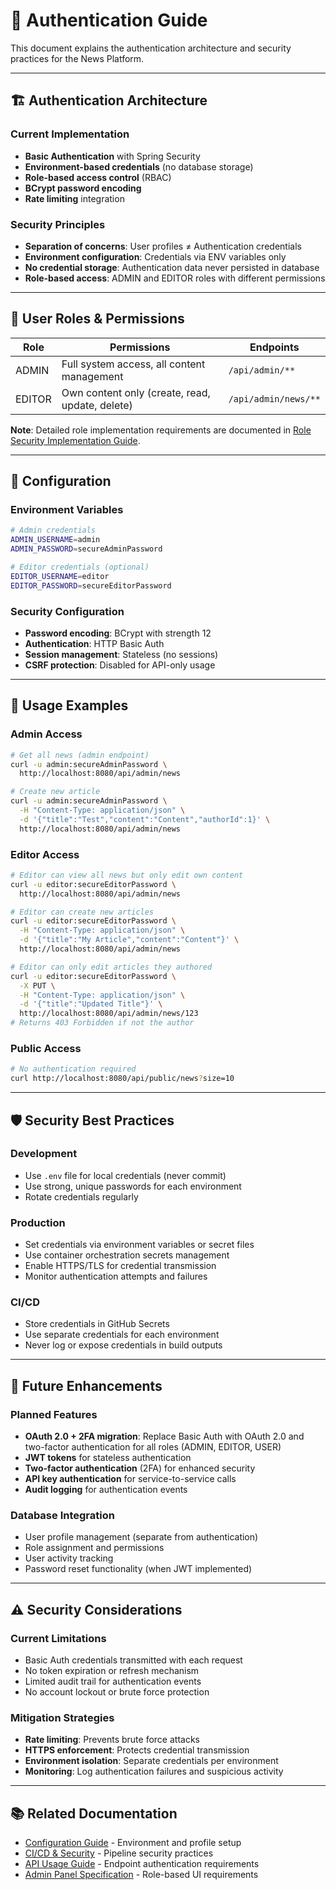 # 🔐 Authentication Guide

This document explains the authentication architecture and security practices for the News Platform.

---

## 🏗️ Authentication Architecture

### Current Implementation
- **Basic Authentication** with Spring Security
- **Environment-based credentials** (no database storage)
- **Role-based access control** (RBAC)
- **BCrypt password encoding**
- **Rate limiting** integration

### Security Principles
- **Separation of concerns**: User profiles ≠ Authentication credentials
- **Environment configuration**: Credentials via ENV variables only
- **No credential storage**: Authentication data never persisted in database
- **Role-based access**: ADMIN and EDITOR roles with different permissions

---

## 👥 User Roles & Permissions

| Role    | Permissions                                    | Endpoints                    |
|---------|------------------------------------------------|------------------------------|
| ADMIN   | Full system access, all content management    | `/api/admin/**`             |
| EDITOR  | Own content only (create, read, update, delete) | `/api/admin/news/**`        |

**Note**: Detailed role implementation requirements are documented in [Role Security Implementation Guide](ROLE_SECURITY_IMPLEMENTATION.md).

---

## 🔧 Configuration

### Environment Variables
```bash
# Admin credentials
ADMIN_USERNAME=admin
ADMIN_PASSWORD=secureAdminPassword

# Editor credentials (optional)
EDITOR_USERNAME=editor
EDITOR_PASSWORD=secureEditorPassword
```

### Security Configuration
- **Password encoding**: BCrypt with strength 12
- **Authentication**: HTTP Basic Auth
- **Session management**: Stateless (no sessions)
- **CSRF protection**: Disabled for API-only usage

---

## 🚀 Usage Examples

### Admin Access
```bash
# Get all news (admin endpoint)
curl -u admin:secureAdminPassword \
  http://localhost:8080/api/admin/news

# Create new article
curl -u admin:secureAdminPassword \
  -H "Content-Type: application/json" \
  -d '{"title":"Test","content":"Content","authorId":1}' \
  http://localhost:8080/api/admin/news
```

### Editor Access
```bash
# Editor can view all news but only edit own content
curl -u editor:secureEditorPassword \
  http://localhost:8080/api/admin/news

# Editor can create new articles
curl -u editor:secureEditorPassword \
  -H "Content-Type: application/json" \
  -d '{"title":"My Article","content":"Content"}' \
  http://localhost:8080/api/admin/news

# Editor can only edit articles they authored
curl -u editor:secureEditorPassword \
  -X PUT \
  -H "Content-Type: application/json" \
  -d '{"title":"Updated Title"}' \
  http://localhost:8080/api/admin/news/123
# Returns 403 Forbidden if not the author
```

### Public Access
```bash
# No authentication required
curl http://localhost:8080/api/public/news?size=10
```

---

## 🛡️ Security Best Practices

### Development
- Use `.env` file for local credentials (never commit)
- Use strong, unique passwords for each environment
- Rotate credentials regularly

### Production
- Set credentials via environment variables or secret files
- Use container orchestration secrets management
- Enable HTTPS/TLS for credential transmission
- Monitor authentication attempts and failures

### CI/CD
- Store credentials in GitHub Secrets
- Use separate credentials for each environment
- Never log or expose credentials in build outputs

---

## 🔄 Future Enhancements

### Planned Features
- **OAuth 2.0 + 2FA migration**: Replace Basic Auth with OAuth 2.0 and two-factor authentication for all roles (ADMIN, EDITOR, USER)
- **JWT tokens** for stateless authentication
- **Two-factor authentication** (2FA) for enhanced security
- **API key authentication** for service-to-service calls
- **Audit logging** for authentication events

### Database Integration
- User profile management (separate from authentication)
- Role assignment and permissions
- User activity tracking
- Password reset functionality (when JWT implemented)

---

## ⚠️ Security Considerations

### Current Limitations
- Basic Auth credentials transmitted with each request
- No token expiration or refresh mechanism
- Limited audit trail for authentication events
- No account lockout or brute force protection

### Mitigation Strategies
- **Rate limiting**: Prevents brute force attacks
- **HTTPS enforcement**: Protects credential transmission
- **Environment isolation**: Separate credentials per environment
- **Monitoring**: Log authentication failures and suspicious activity

---

## 📚 Related Documentation

- [Configuration Guide](CONFIG_GUIDE.md) - Environment and profile setup
- [CI/CD & Security](CI_CD_SECURITY.md) - Pipeline security practices
- [API Usage Guide](API_USAGE.md) - Endpoint authentication requirements
- [Admin Panel Specification](ADMIN_PANEL_SPEC.md) - Role-based UI requirements